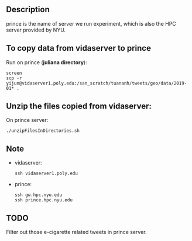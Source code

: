 ## Description

prince is the name of server we run experiment, which is also the HPC server provided by NYU.

## To copy data from vidaserver to prince

Run on prince (**juliana directory**): 

```
screen
scp -r yijun@vidaserver1.poly.edu:/san_scratch/tuananh/tweets/geo/data/2019-01* .
```

## Unzip the files copied from vidaserver:

On prince server: 

```
./unzipFilesInDirectories.sh
```


## Note
- vidaserver: 
  ```
  ssh vidaserver1.poly.edu
  ```
- prince: 
  ```
  ssh gw.hpc.nyu.edu
  ssh prince.hpc.nyu.edu
  ```
  
## TODO
Filter out those e-cigarette related tweets in prince server.
  
  
  
